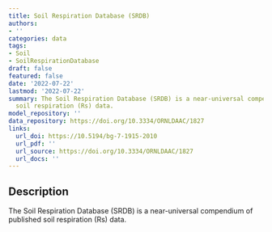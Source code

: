 ```yaml
---
title: Soil Respiration Database (SRDB)
authors:
- ''
categories: data
tags:
- Soil
- SoilRespirationDatabase
draft: false
featured: false
date: '2022-07-22'
lastmod: '2022-07-22'
summary: The Soil Respiration Database (SRDB) is a near-universal compendium of published
  soil respiration (Rs) data.
model_repository: ''
data_repository: https://doi.org/10.3334/ORNLDAAC/1827
links:
  url_doi: https://10.5194/bg-7-1915-2010
  url_pdf: ''
  url_source: https://doi.org/10.3334/ORNLDAAC/1827
  url_docs: ''
---
```


## Description

The Soil Respiration Database (SRDB) is a near-universal compendium of published soil respiration (Rs) data.

